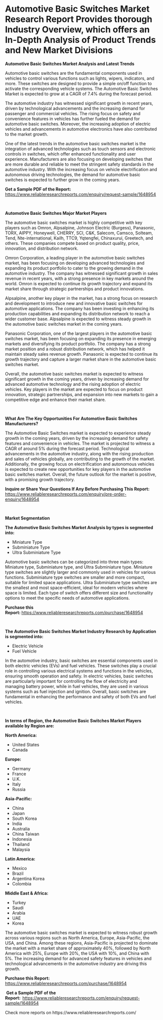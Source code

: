 <p><h1>Automotive Basic Switches Market Research Report Provides thorough Industry Overview, which offers an In-Depth Analysis of Product Trends and New Market Divisions</h1></p><p><strong>Automotive Basic Switches Market Analysis and Latest Trends</strong></p>
<p><p>Automotive basic switches are the fundamental components used in vehicles to control various functions such as lights, wipers, indicators, and more. These switches are designed to provide a simple on/off function to activate the corresponding vehicle systems. The Automotive Basic Switches Market is expected to grow at a CAGR of 7.4% during the forecast period. </p><p>The automotive industry has witnessed significant growth in recent years, driven by technological advancements and the increasing demand for passenger and commercial vehicles. The rising focus on safety and convenience features in vehicles has further fueled the demand for automotive basic switches. Moreover, the increasing adoption of electric vehicles and advancements in automotive electronics have also contributed to the market growth.</p><p>One of the latest trends in the automotive basic switches market is the integration of advanced technologies such as touch sensors and electronic controls in switches, which offer enhanced functionality and user experience. Manufacturers are also focusing on developing switches that are more durable and reliable to meet the stringent safety standards in the automotive industry. With the increasing focus on vehicle electrification and autonomous driving technologies, the demand for automotive basic switches is expected to further grow in the coming years.</p></p>
<p><strong>Get a Sample PDF of the Report:&nbsp;</strong> <a href="https://www.reliableresearchreports.com/enquiry/request-sample/1648954">https://www.reliableresearchreports.com/enquiry/request-sample/1648954</a></p>
<p>&nbsp;</p>
<p><strong>Automotive Basic Switches Major Market Players</strong></p>
<p><p>The automotive basic switches market is highly competitive with key players such as Omron, Alpsalpine, Johnson Electric (Burgess), Panasonic, TORX, AIPPY, Honeywell, CHERRY, SCI, C&K, Salecom, Camsco, Solteam, Tend, Nte-international, Kailh, TTC9, Yqtengfei, Chinaxurui, Greetech, and others. These companies compete based on product quality, price, innovation, and distribution network.</p><p>Omron Corporation, a leading player in the automotive basic switches market, has been focusing on developing advanced technologies and expanding its product portfolio to cater to the growing demand in the automotive industry. The company has witnessed significant growth in sales revenue in recent years, with a strong presence in key markets around the world. Omron is expected to continue its growth trajectory and expand its market share through strategic partnerships and product innovations.</p><p>Alpsalpine, another key player in the market, has a strong focus on research and development to introduce new and innovative basic switches for automotive applications. The company has been investing in enhancing its production capabilities and expanding its distribution network to reach a wider customer base. Alpsalpine is expected to witness steady growth in the automotive basic switches market in the coming years.</p><p>Panasonic Corporation, one of the largest players in the automotive basic switches market, has been focusing on expanding its presence in emerging markets and diversifying its product portfolio. The company has a strong market position and a robust distribution network, which has helped it maintain steady sales revenue growth. Panasonic is expected to continue its growth trajectory and capture a larger market share in the automotive basic switches market.</p><p>Overall, the automotive basic switches market is expected to witness significant growth in the coming years, driven by increasing demand for advanced automotive technology and the rising adoption of electric vehicles. Key players in the market are expected to focus on product innovation, strategic partnerships, and expansion into new markets to gain a competitive edge and enhance their market share.</p></p>
<p>&nbsp;</p>
<p><strong>What Are The Key Opportunities For Automotive Basic Switches Manufacturers?</strong></p>
<p><p>The Automotive Basic Switches market is expected to experience steady growth in the coming years, driven by the increasing demand for safety features and convenience in vehicles. The market is projected to witness a CAGR of around 5% during the forecast period. Technological advancements in the automotive industry, along with the rising production and sales of vehicles globally, are contributing to the growth of the market. Additionally, the growing focus on electrification and autonomous vehicles is expected to create new opportunities for key players in the automotive basic switches market. Overall, the future outlook for the market is positive, with a promising growth trajectory.</p></p>
<p><strong>Inquire or Share Your Questions If Any Before Purchasing This Report:</strong> <a href="https://www.reliableresearchreports.com/enquiry/pre-order-enquiry/1648954">https://www.reliableresearchreports.com/enquiry/pre-order-enquiry/1648954</a></p>
<p>&nbsp;</p>
<p><strong>Market Segmentation</strong></p>
<p><strong>The Automotive Basic Switches Market Analysis by types is segmented into:</strong></p>
<p><ul><li>Miniature Type</li><li>Subminiature Type</li><li>Ultra Subminiature Type</li></ul></p>
<p><p>Automotive basic switches can be categorized into three main types: Miniature type, Subminiature type, and Ultra Subminiature type. Miniature type switches are slightly larger and commonly used in vehicles for various functions. Subminiature type switches are smaller and more compact, suitable for limited space applications. Ultra Subminiature type switches are the smallest and most space-efficient, ideal for modern vehicles where space is limited. Each type of switch offers different size and functionality options to meet the specific needs of automotive applications.</p></p>
<p><strong>Purchase this Report:&nbsp;</strong><a href="https://www.reliableresearchreports.com/purchase/1648954">https://www.reliableresearchreports.com/purchase/1648954</a></p>
<p>&nbsp;</p>
<p><strong>The Automotive Basic Switches Market Industry Research by Application is segmented into:</strong></p>
<p><ul><li>Electric Vehicle</li><li>Fuel Vehicle</li></ul></p>
<p><p>In the automotive industry, basic switches are essential components used in both electric vehicles (EVs) and fuel vehicles. These switches play a crucial role in controlling various electrical systems and functions in the vehicles, ensuring smooth operation and safety. In electric vehicles, basic switches are particularly important for controlling the flow of electricity and managing battery power, while in fuel vehicles, they are used in various systems such as fuel injection and ignition. Overall, basic switches are fundamental in enhancing the performance and safety of both EVs and fuel vehicles.</p></p>
<p>&nbsp;</p>
<p><strong>In terms of Region, the Automotive Basic Switches Market Players available by Region are:</strong></p>
<p>
    <p> <strong> North America: </strong>
        <ul>
            <li>United States</li>
            <li>Canada</li>
        </ul>
        </p> 
    <p> <strong> Europe: </strong>
        <ul>
            <li>Germany</li>
            <li>France</li>
            <li>U.K.</li>
            <li>Italy</li>
            <li>Russia</li>
        </ul>
        </p> 
    <p> <strong> Asia-Pacific: </strong>
        <ul>
            <li>China</li>
            <li>Japan</li>
            <li>South Korea</li>
            <li>India</li>
            <li>Australia</li>
            <li>China Taiwan</li>
            <li>Indonesia</li>
            <li>Thailand</li>
            <li>Malaysia</li>
        </ul>
        </p> 
    <p> <strong> Latin America: </strong>
        <ul>
            <li>Mexico</li>
            <li>Brazil</li>
            <li>Argentina Korea</li>
            <li>Colombia</li>
        </ul>
        </p> 
    <p> <strong> Middle East & Africa: </strong>
        <ul>
            <li>Turkey</li>
            <li>Saudi</li>
            <li>Arabia</li>
            <li>UAE</li>
            <li>Korea</li>
        </ul>
    </p>
    </p>
<p><p>The automotive basic switches market is expected to witness robust growth across various regions such as North America, Europe, Asia-Pacific, the USA, and China. Among these regions, Asia-Pacific is projected to dominate the market with a market share of approximately 40%, followed by North America with 25%, Europe with 20%, the USA with 10%, and China with 5%. The increasing demand for advanced safety features in vehicles and technological advancements in the automotive industry are driving this growth.</p></p>
<p><strong>Purchase this Report: </strong><a href="https://www.reliableresearchreports.com/purchase/1648954">https://www.reliableresearchreports.com/purchase/1648954</a></p>
<p>&nbsp;<strong>Get a Sample PDF of the Report:&nbsp;&nbsp;</strong><a href="https://www.reliableresearchreports.com/enquiry/request-sample/1648954">https://www.reliableresearchreports.com/enquiry/request-sample/1648954</a></p>
<p><strong></strong></p>
<p>Check more reports on https://www.reliableresearchreports.com/</p>